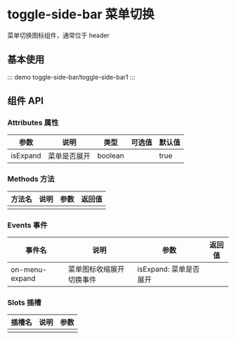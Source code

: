 # toggle-side-bar 菜单切换

菜单切换图标组件，通常位于 header

## 基本使用

::: demo
toggle-side-bar/toggle-side-bar1
:::

## 组件 API

### Attributes 属性

| 参数 | 说明 | 类型 | 可选值 | 默认值 |
|  ----  | ----  | ----  | ----  | ----  |
| isExpand | 菜单是否展开 | boolean |  | true |

### Methods 方法

| 方法名 | 说明 | 参数 | 返回值 |
|  ----  | ----  | ----  | ----  |
|  |  |  |  |

### Events 事件

| 事件名 | 说明 | 参数 | 返回值 |
|  ----  | ----  | ----  | ----  |
| on-menu-expand | 菜单图标收缩展开切换事件 | isExpand: 菜单是否展开 |  |

### Slots 插槽

| 插槽名 | 说明 | 参数 |
|  ----  | ----  | ----  |
|  |  |  |

